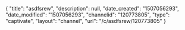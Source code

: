 {
    "title": "asdfsrew",
    "description": null,
    "date_created": "1507056293",
    "date_modified": "1507056293",
    "channelid": "120773805",
    "type": "captivate",
    "layout": "channel",
    "url": "\/c\/asdfsrew\/120773805"
}